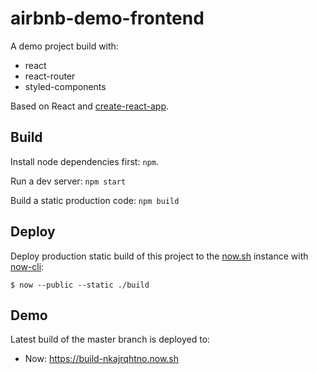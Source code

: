 # airbnb-demo-frontend

A demo project build with:

- react
- react-router
- styled-components

Based on React and
[create-react-app](https://github.com/facebookincubator/create-react-app).

## Build

Install node dependencies first: `npm`.

Run a dev server: `npm start`

Build a static production code: `npm build`

## Deploy

Deploy production static build of this project to the
[now.sh](https://zeit.co/now) instance with
[now-cli](https://github.com/zeit/now-cli):

```
$ now --public --static ./build
```

## Demo

Latest build of the master branch is deployed to:

- Now: https://build-nkajrqhtno.now.sh
